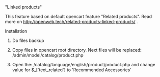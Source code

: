 "Linked products"

This feature based on default opencart feature "Related products". Read more on http://openweb.tech/related-products-linked-products/ .

Installation

1. Do files backup

2. Copy files in opencart root directory. Next files will be replaced:
/admin/model/catalog/product.php

3. Open the: /catalog/language/english/product/product.php and change value for $_['text_related'] to 'Recommended Accessories'

